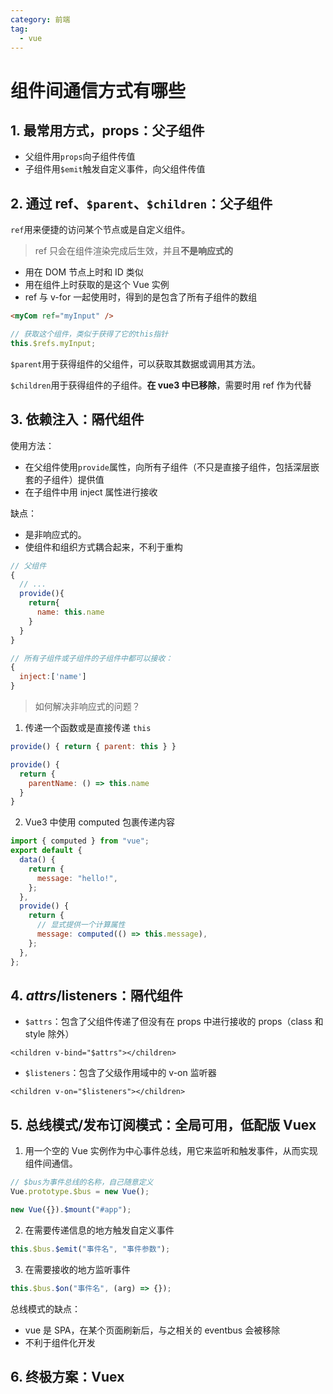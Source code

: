 ```yaml
---
category: 前端
tag:
  - vue
---
```


# 组件间通信方式有哪些

## 1. 最常用方式，props：父子组件

- 父组件用`props`向子组件传值
- 子组件用`$emit`触发自定义事件，向父组件传值

## 2. 通过 ref、`$parent`、`$children`：父子组件

`ref`用来便捷的访问某个节点或是自定义组件。

> ref 只会在组件渲染完成后生效，并且**不是响应式的**

- 用在 DOM 节点上时和 ID 类似
- 用在组件上时获取的是这个 Vue 实例
- ref 与 v-for 一起使用时，得到的是包含了所有子组件的数组

```html
<myCom ref="myInput" />
```

```js
// 获取这个组件，类似于获得了它的this指针
this.$refs.myInput;
```

`$parent`用于获得组件的父组件，可以获取其数据或调用其方法。

`$children`用于获得组件的子组件。**在 vue3 中已移除**，需要时用 ref 作为代替

## 3. 依赖注入：隔代组件

使用方法：

- 在父组件使用`provide`属性，向所有子组件（不只是直接子组件，包括深层嵌套的子组件）提供值
- 在子组件中用 inject 属性进行接收

缺点：

- 是非响应式的。
- 使组件和组织方式耦合起来，不利于重构

```js
// 父组件
{
  // ...
  provide(){
    return{
      name: this.name
    }
  }
}

// 所有子组件或子组件的子组件中都可以接收：
{
  inject:['name']
}
```

> 如何解决非响应式的问题？

1. 传递一个函数或是直接传递 `this`

```js
provide() { return { parent: this } }
```

```js
provide() {
  return {
    parentName: () => this.name
  }
}
```

2. Vue3 中使用 computed 包裹传递内容

```js
import { computed } from "vue";
export default {
  data() {
    return {
      message: "hello!",
    };
  },
  provide() {
    return {
      // 显式提供一个计算属性
      message: computed(() => this.message),
    };
  },
};
```

## 4. $attrs/$listeners：隔代组件

- `$attrs`：包含了父组件传递了但没有在 props 中进行接收的 props（class 和 style 除外）

```vue
<children v-bind="$attrs"></children>
```

- `$listeners`：包含了父级作用域中的 v-on 监听器

```vue
<children v-on="$listeners"></children>
```

## 5. 总线模式/发布订阅模式：全局可用，低配版 Vuex

1. 用一个空的 Vue 实例作为中心事件总线，用它来监听和触发事件，从而实现组件间通信。

```js
// $bus为事件总线的名称，自己随意定义
Vue.prototype.$bus = new Vue();

new Vue({}).$mount("#app");
```

2. 在需要传递信息的地方触发自定义事件

```js
this.$bus.$emit("事件名", "事件参数");
```

3. 在需要接收的地方监听事件

```js
this.$bus.$on("事件名", (arg) => {});
```

总线模式的缺点：

- vue 是 SPA，在某个页面刷新后，与之相关的 eventbus 会被移除
- 不利于组件化开发

## 6. 终极方案：Vuex
